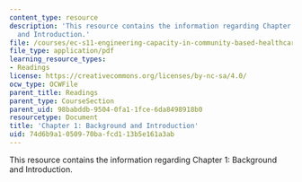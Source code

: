```yaml
---
content_type: resource
description: 'This resource contains the information regarding Chapter 1: Background
  and Introduction.'
file: /courses/ec-s11-engineering-capacity-in-community-based-healthcare-fall-2005/74d6b9a1050970bafcd113b5e161a3ab_MITEC_S11F05_nat_hivaids.pdf
file_type: application/pdf
learning_resource_types:
- Readings
license: https://creativecommons.org/licenses/by-nc-sa/4.0/
ocw_type: OCWFile
parent_title: Readings
parent_type: CourseSection
parent_uid: 98babddb-9504-0fa1-1fce-6da8498918b0
resourcetype: Document
title: 'Chapter 1: Background and Introduction'
uid: 74d6b9a1-0509-70ba-fcd1-13b5e161a3ab
---
```

This resource contains the information regarding Chapter 1: Background and Introduction.